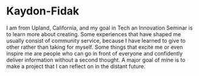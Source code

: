 # Kaydon-Fidak
I am from Upland, California, and my goal in Tech an Innovation Seminar is to learn more about creating.
Some experiences that have shaped me usually consist of community service, because I have learned to give to other rather than taking for myself.
Some things that excite me or even inspire me are people who can go in front of everyone and confidently deliver information without a second thought.
A major goal of mine is to make a project that I can reflect on in the distant future.
